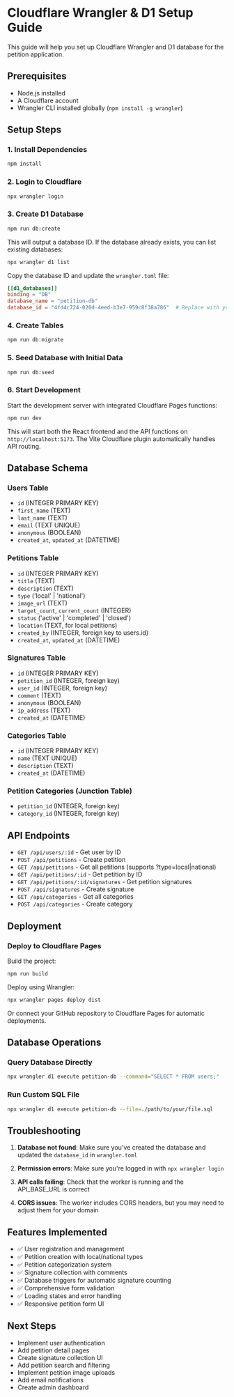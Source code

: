 # Cloudflare Wrangler & D1 Setup Guide

This guide will help you set up Cloudflare Wrangler and D1 database for the petition application.

## Prerequisites

- Node.js installed
- A Cloudflare account
- Wrangler CLI installed globally (`npm install -g wrangler`)

## Setup Steps

### 1. Install Dependencies

```bash
npm install
```

### 2. Login to Cloudflare

```bash
npx wrangler login
```

### 3. Create D1 Database

```bash
npm run db:create
```

This will output a database ID. If the database already exists, you can list existing databases:

```bash
npx wrangler d1 list
```

Copy the database ID and update the `wrangler.toml` file:

```toml
[[d1_databases]]
binding = "DB"
database_name = "petition-db"
database_id = "4fd4c724-020d-4eed-b3e7-959c8f38a786"  # Replace with your actual ID
```

### 4. Create Tables

```bash
npm run db:migrate
```

### 5. Seed Database with Initial Data

```bash
npm run db:seed
```

### 6. Start Development

Start the development server with integrated Cloudflare Pages functions:

```bash
npm run dev
```

This will start both the React frontend and the API functions on `http://localhost:5173`. The Vite Cloudflare plugin automatically handles API routing.

## Database Schema

### Users Table

- `id` (INTEGER PRIMARY KEY)
- `first_name` (TEXT)
- `last_name` (TEXT)
- `email` (TEXT UNIQUE)
- `anonymous` (BOOLEAN)
- `created_at`, `updated_at` (DATETIME)

### Petitions Table

- `id` (INTEGER PRIMARY KEY)
- `title` (TEXT)
- `description` (TEXT)
- `type` ('local' | 'national')
- `image_url` (TEXT)
- `target_count`, `current_count` (INTEGER)
- `status` ('active' | 'completed' | 'closed')
- `location` (TEXT, for local petitions)
- `created_by` (INTEGER, foreign key to users.id)
- `created_at`, `updated_at` (DATETIME)

### Signatures Table

- `id` (INTEGER PRIMARY KEY)
- `petition_id` (INTEGER, foreign key)
- `user_id` (INTEGER, foreign key)
- `comment` (TEXT)
- `anonymous` (BOOLEAN)
- `ip_address` (TEXT)
- `created_at` (DATETIME)

### Categories Table

- `id` (INTEGER PRIMARY KEY)
- `name` (TEXT UNIQUE)
- `description` (TEXT)
- `created_at` (DATETIME)

### Petition Categories (Junction Table)

- `petition_id` (INTEGER, foreign key)
- `category_id` (INTEGER, foreign key)

## API Endpoints

- `GET /api/users/:id` - Get user by ID
- `POST /api/petitions` - Create petition
- `GET /api/petitions` - Get all petitions (supports ?type=local|national)
- `GET /api/petitions/:id` - Get petition by ID
- `GET /api/petitions/:id/signatures` - Get petition signatures
- `POST /api/signatures` - Create signature
- `GET /api/categories` - Get all categories
- `POST /api/categories` - Create category

## Deployment

### Deploy to Cloudflare Pages

Build the project:

```bash
npm run build
```

Deploy using Wrangler:

```bash
npx wrangler pages deploy dist
```

Or connect your GitHub repository to Cloudflare Pages for automatic deployments.

## Database Operations

### Query Database Directly

```bash
npx wrangler d1 execute petition-db --command="SELECT * FROM users;"
```

### Run Custom SQL File

```bash
npx wrangler d1 execute petition-db --file=./path/to/your/file.sql
```

## Troubleshooting

1. **Database not found**: Make sure you've created the database and updated the `database_id` in `wrangler.toml`

2. **Permission errors**: Make sure you're logged in with `npx wrangler login`

3. **API calls failing**: Check that the worker is running and the API_BASE_URL is correct

4. **CORS issues**: The worker includes CORS headers, but you may need to adjust them for your domain

## Features Implemented

- ✅ User registration and management
- ✅ Petition creation with local/national types
- ✅ Petition categorization system
- ✅ Signature collection with comments
- ✅ Database triggers for automatic signature counting
- ✅ Comprehensive form validation
- ✅ Loading states and error handling
- ✅ Responsive petition form UI

## Next Steps

- Implement user authentication
- Add petition detail pages
- Create signature collection UI
- Add petition search and filtering
- Implement petition image uploads
- Add email notifications
- Create admin dashboard
